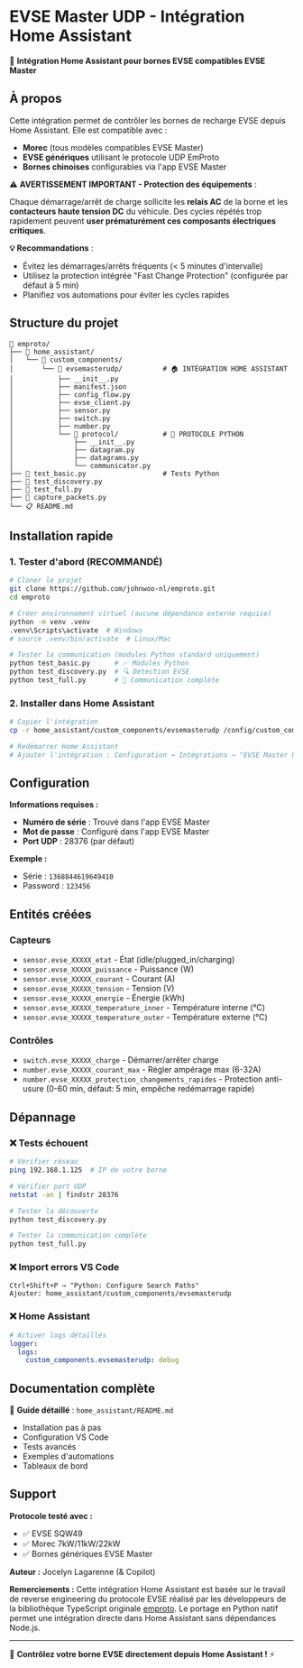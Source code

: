 # EVSE Master UDP - Intégration Home Assistant

🔌 **Intégration Home Assistant pour bornes EVSE compatibles EVSE Master**

## À propos

Cette intégration permet de contrôler les bornes de recharge EVSE depuis Home Assistant. Elle est compatible avec :

- **Morec** (tous modèles compatibles EVSE Master)
- **EVSE génériques** utilisant le protocole UDP EmProto 
- **Bornes chinoises** configurables via l'app EVSE Master

⚠️ **AVERTISSEMENT IMPORTANT - Protection des équipements** :

Chaque démarrage/arrêt de charge sollicite les **relais AC** de la borne et les **contacteurs haute tension DC** du véhicule. Des cycles répétés trop rapidement peuvent **user prématurément ces composants électriques critiques**.

**💡 Recommandations** :
- Évitez les démarrages/arrêts fréquents (< 5 minutes d'intervalle)
- Utilisez la protection intégrée "Fast Change Protection" (configurée par défaut à 5 min)
- Planifiez vos automations pour éviter les cycles rapides

## Structure du projet

```
📁 emproto/
├── 📁 home_assistant/
│   └── 📁 custom_components/
│       └── 📁 evsemasterudp/          # 🏠 INTÉGRATION HOME ASSISTANT
│           ├── __init__.py
│           ├── manifest.json
│           ├── config_flow.py
│           ├── evse_client.py
│           ├── sensor.py
│           ├── switch.py
│           ├── number.py
│           └── 📁 protocol/           # 🐍 PROTOCOLE PYTHON
│               ├── __init__.py
│               ├── datagram.py
│               ├── datagrams.py
│               └── communicator.py
├── 🧪 test_basic.py                   # Tests Python
├── 🧪 test_discovery.py
├── 🧪 test_full.py
├── 🧪 capture_packets.py
└── 📋 README.md
```

## Installation rapide

### 1. Tester d'abord (RECOMMANDÉ)

```bash
# Cloner le projet
git clone https://github.com/johnwoo-nl/emproto.git
cd emproto

# Créer environnement virtuel (aucune dépendance externe requise)
python -m venv .venv
.venv\Scripts\activate  # Windows
# source .venv/bin/activate  # Linux/Mac

# Tester la communication (modules Python standard uniquement)
python test_basic.py      # ✅ Modules Python
python test_discovery.py  # 🔍 Détection EVSE
python test_full.py       # 🔗 Communication complète
```

### 2. Installer dans Home Assistant

```bash
# Copier l'intégration
cp -r home_assistant/custom_components/evsemasterudp /config/custom_components/

# Redémarrer Home Assistant
# Ajouter l'intégration : Configuration → Intégrations → "EVSE Master UDP"
```

## Configuration

**Informations requises :**
- **Numéro de série** : Trouvé dans l'app EVSE Master
- **Mot de passe** : Configuré dans l'app EVSE Master  
- **Port UDP** : 28376 (par défaut)

**Exemple :**
- Série : `1368844619649410`
- Password : `123456`

## Entités créées

### Capteurs
- `sensor.evse_XXXXX_etat` - État (idle/plugged_in/charging)
- `sensor.evse_XXXXX_puissance` - Puissance (W)
- `sensor.evse_XXXXX_courant` - Courant (A)
- `sensor.evse_XXXXX_tension` - Tension (V)
- `sensor.evse_XXXXX_energie` - Énergie (kWh)
- `sensor.evse_XXXXX_temperature_inner` - Température interne (°C)
- `sensor.evse_XXXXX_temperature_outer` - Température externe (°C)

### Contrôles
- `switch.evse_XXXXX_charge` - Démarrer/arrêter charge
- `number.evse_XXXXX_courant_max` - Régler ampérage max (6-32A)
- `number.evse_XXXXX_protection_changements_rapides` - Protection anti-usure (0-60 min, défaut: 5 min, empêche redémarrage rapide)

## Dépannage

### ❌ Tests échouent

```bash
# Vérifier réseau
ping 192.168.1.125  # IP de votre borne

# Vérifier port UDP  
netstat -an | findstr 28376

# Tester la découverte
python test_discovery.py

# Tester la communication complète
python test_full.py
```

### ❌ Import errors VS Code

```
Ctrl+Shift+P → "Python: Configure Search Paths"
Ajouter: home_assistant/custom_components/evsemasterudp
```

### ❌ Home Assistant

```yaml
# Activer logs détaillés
logger:
  logs:
    custom_components.evsemasterudp: debug
```

## Documentation complète

📖 **Guide détaillé** : `home_assistant/README.md`

- Installation pas à pas
- Configuration VS Code
- Tests avancés
- Exemples d'automations
- Tableaux de bord

## Support

**Protocole testé avec :**
- ✅ EVSE SQW49
- ✅ Morec 7kW/11kW/22kW
- ✅ Bornes génériques EVSE Master

**Auteur :**
Jocelyn Lagarenne (& Copilot)

**Remerciements :**
Cette intégration Home Assistant est basée sur le travail de reverse engineering du protocole EVSE réalisé par les développeurs de la bibliothèque TypeScript originale [emproto](https://github.com/johnwoo-nl/emproto). Le portage en Python natif permet une intégration directe dans Home Assistant sans dépendances Node.js.

---

🔌 **Contrôlez votre borne EVSE directement depuis Home Assistant !** ⚡
